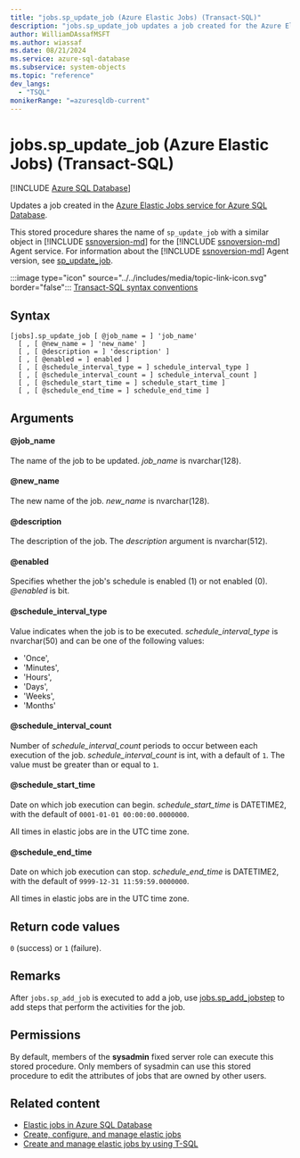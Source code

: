 ```yaml
---
title: "jobs.sp_update_job (Azure Elastic Jobs) (Transact-SQL)"
description: "jobs.sp_update_job updates a job created for the Azure Elastic Jobs service for Azure SQL Database."
author: WilliamDAssafMSFT
ms.author: wiassaf
ms.date: 08/21/2024
ms.service: azure-sql-database
ms.subservice: system-objects
ms.topic: "reference"
dev_langs:
  - "TSQL"
monikerRange: "=azuresqldb-current"
---
```

# jobs.sp_update_job (Azure Elastic Jobs) (Transact-SQL)

[!INCLUDE [Azure SQL Database](../../includes/applies-to-version/asdb.md)]

Updates a job created in the [Azure Elastic Jobs service for Azure SQL Database](/azure/azure-sql/database/elastic-jobs-overview?view=azuresql-db&preserve-view=true).

This stored procedure shares the name of `sp_update_job` with a similar object in [!INCLUDE [ssnoversion-md](../../includes/ssnoversion-md.md)] for the [!INCLUDE [ssnoversion-md](../../includes/ssnoversion-md.md)] Agent service. For information about the [!INCLUDE [ssnoversion-md](../../includes/ssnoversion-md.md)] Agent version, see [sp_update_job](sp-update-job-transact-sql.md).

:::image type="icon" source="../../includes/media/topic-link-icon.svg" border="false"::: [Transact-SQL syntax conventions](../../t-sql/language-elements/transact-sql-syntax-conventions-transact-sql.md)

## Syntax

```syntaxsql
[jobs].sp_update_job [ @job_name = ] 'job_name'
  [ , [ @new_name = ] 'new_name' ]
  [ , [ @description = ] 'description' ]
  [ , [ @enabled = ] enabled ]
  [ , [ @schedule_interval_type = ] schedule_interval_type ]
  [ , [ @schedule_interval_count = ] schedule_interval_count ]
  [ , [ @schedule_start_time = ] schedule_start_time ]
  [ , [ @schedule_end_time = ] schedule_end_time ]
```

## Arguments

#### @job_name

The name of the job to be updated. *job_name* is nvarchar(128).

#### @new_name

The new name of the job. *new_name* is nvarchar(128).

#### @description

The description of the job. The *description* argument is nvarchar(512).

#### @enabled

Specifies whether the job's schedule is enabled (1) or not enabled (0). *@enabled* is bit.

#### @schedule_interval_type

Value indicates when the job is to be executed. *schedule_interval_type* is nvarchar(50) and can be one of the following values:

- 'Once',
- 'Minutes',
- 'Hours',
- 'Days',
- 'Weeks',
- 'Months'

#### @schedule_interval_count

Number of *schedule_interval_count* periods to occur between each execution of the job. *schedule_interval_count* is int, with a default of `1`. The value must be greater than or equal to `1`.

#### @schedule_start_time

Date on which job execution can begin. *schedule_start_time* is DATETIME2, with the default of `0001-01-01 00:00:00.0000000`.

All times in elastic jobs are in the UTC time zone.

#### @schedule_end_time

Date on which job execution can stop. *schedule_end_time* is DATETIME2, with the default of `9999-12-31 11:59:59.0000000`.

All times in elastic jobs are in the UTC time zone.

## Return code values

`0` (success) or `1` (failure).

## Remarks

After `jobs.sp_add_job` is executed to add a job, use [jobs.sp_add_jobstep](sp-add-jobstep-elastic-jobs-transact-sql.md) to add steps that perform the activities for the job.

## Permissions

By default, members of the **sysadmin** fixed server role can execute this stored procedure. Only members of sysadmin can use this stored procedure to edit the attributes of jobs that are owned by other users.

## Related content

- [Elastic jobs in Azure SQL Database](/azure/azure-sql/database/elastic-jobs-overview?view=azuresql-db&preserve-view=true)
- [Create, configure, and manage elastic jobs](/azure/azure-sql/database/elastic-jobs-tutorial?view=azuresql-db&preserve-view=true)
- [Create and manage elastic jobs by using T-SQL](/azure/azure-sql/database/elastic-jobs-tsql-create-manage?view=azuresql-db&preserve-view=true)
